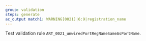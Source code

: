 ```yaml
---
group: validation
steps: generate
ac_output match1: WARNING[0021]|6:9|registration_name
---
```

Test validation rule `ART_0021_unwiredPortRegNameSameAsPortName`.